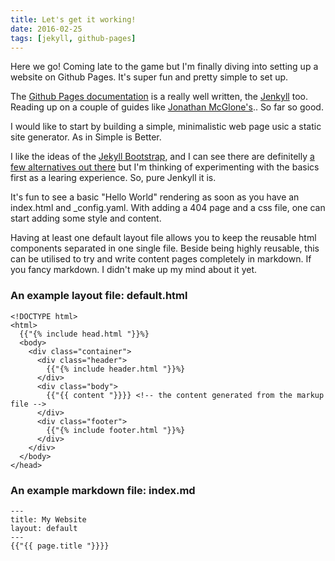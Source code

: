 ```yaml
---
title: Let's get it working!
date: 2016-02-25
tags: [jekyll, github-pages]
---
```


Here we go! Coming late to the game but I'm finally diving into setting up a website on Github Pages. It's super fun and pretty simple to set up.

The [Github Pages documentation](https://pages.github.com/) is a really well written, the [Jenkyll](http://jekyllrb.com/) too. Reading up on a couple of guides like [Jonathan McGlone's](http://jmcglone.com/guides/github-pages/).. So far so good.

I would like to start by building a simple, minimalistic web page usic a static site generator. As in Simple is Better. 

I like the ideas of the [Jekyll Bootstrap](http://jekyllbootstrap.com/), and I can see there are definitelly [a few alternatives out there](https://www.staticgen.com/) but I'm thinking of experimenting with the basics first as a learing experience. So, pure Jenkyll it is.

It's fun to see a basic "Hello World" rendering as soon as you have an index.html and _config.yaml.
With adding a 404 page and a css file, one can start adding some style and content. 

Having at least one default layout file allows you to keep the reusable html components separated in one single file. Beside being highly reusable, this can be utilised to try and write content pages completely in markdown. If you fancy markdown. I didn't make up my mind about it yet.

### An example layout file: default.html

```
<!DOCTYPE html>
<html>
  {{"{% include head.html "}}%}
  <body>
    <div class="container">
      <div class="header">
        {{"{% include header.html "}}%}
      </div>
      <div class="body">
        {{"{{ content "}}}} <!-- the content generated from the markup file -->
      </div>
      <div class="footer">
        {{"{% include footer.html "}}%}
      </div>
    </div>
  </body>
</head>
```

### An example markdown file: index.md

```
---
title: My Website
layout: default
---
{{"{{ page.title "}}}}